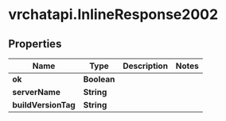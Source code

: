 # vrchatapi.InlineResponse2002

## Properties

Name | Type | Description | Notes
------------ | ------------- | ------------- | -------------
**ok** | **Boolean** |  | 
**serverName** | **String** |  | 
**buildVersionTag** | **String** |  | 



